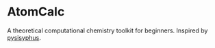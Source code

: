 # AtomCalc
A theoretical computational chemistry toolkit for beginners.
Inspired by [pysisyphus](https://github.com/eljost/pysisyphus).

